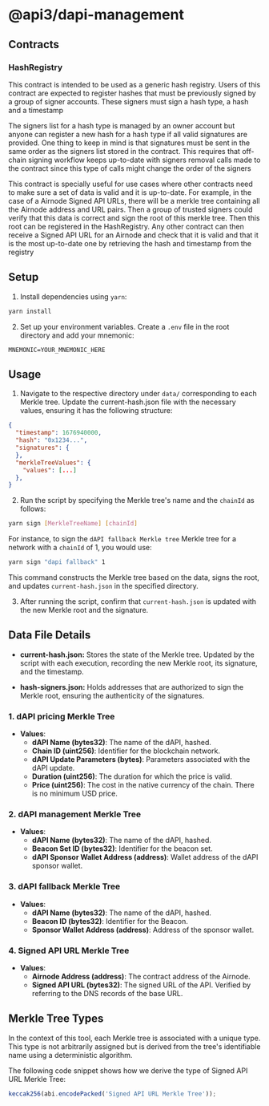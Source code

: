 # @api3/dapi-management

## Contracts

### HashRegistry

This contract is intended to be used as a generic hash registry. Users of this contract are expected to register hashes that must be previously signed by a group of signer accounts. These signers must sign a hash type, a hash and a timestamp

The signers list for a hash type is managed by an owner account but anyone can register a new hash for a hash type if all valid signatures are provided. One thing to keep in mind is that signatures must be sent in the same order as the signers list stored in the contract. This requires that off-chain signing workflow keeps up-to-date with signers removal calls made to the contract since this type of calls might change the order of the signers

This contract is specially useful for use cases where other contracts need to make sure a set of data is valid and it is up-to-date. For example, in the case of a Airnode Signed API URLs, there will be a merkle tree containing all the Airnode address and URL pairs. Then a group of trusted signers could verify that this data is correct and sign the root of this merkle tree. Then this root can be registered in the HashRegistry. Any other contract can then receive a Signed API URL for an Airnode and check that it is valid and that it is the most up-to-date one by retrieving the hash and timestamp from the registry

## Setup

1. Install dependencies using `yarn`:

```bash
yarn install
```

2. Set up your environment variables. Create a `.env` file in the root directory and add your mnemonic:

```
MNEMONIC=YOUR_MNEMONIC_HERE
```

## Usage

1. Navigate to the respective directory under `data/` corresponding to each Merkle tree. Update the current-hash.json file with the necessary values, ensuring it has the following structure:

```json
{
  "timestamp": 1676940000,
  "hash": "0x1234...",
  "signatures": {
  },
  "merkleTreeValues": {
    "values": [...]
  },
}
```

2. Run the script by specifying the Merkle tree's name and the `chainId` as follows:

```bash
yarn sign [MerkleTreeName] [chainId]
```

For instance, to sign the `dAPI fallback Merkle tree` Merkle tree for a network with a `chainId` of 1, you would use:

```bash
yarn sign "dapi fallback" 1
```

This command constructs the Merkle tree based on the data, signs the root, and updates `current-hash.json` in the specified directory.

3. After running the script, confirm that `current-hash.json` is updated with the new Merkle root and the signature.

## Data File Details

- **current-hash.json:** Stores the state of the Merkle tree. Updated by the script with each execution, recording the new Merkle root, its signature, and the timestamp.

- **hash-signers.json:** Holds addresses that are authorized to sign the Merkle root, ensuring the authenticity of the signatures.

### 1. dAPI pricing Merkle Tree

- **Values**:
  - **dAPI Name (bytes32)**: The name of the dAPI, hashed.
  - **Chain ID (uint256)**: Identifier for the blockchain network.
  - **dAPI Update Parameters (bytes)**: Parameters associated with the dAPI update.
  - **Duration (uint256)**: The duration for which the price is valid.
  - **Price (uint256)**: The cost in the native currency of the chain. There is no minimum USD price.

### 2. dAPI management Merkle Tree

- **Values**:
  - **dAPI Name (bytes32)**: The name of the dAPI, hashed.
  - **Beacon Set ID (bytes32)**: Identifier for the beacon set.
  - **dAPI Sponsor Wallet Address (address)**: Wallet address of the dAPI sponsor wallet.

### 3. dAPI fallback Merkle Tree

- **Values**:
  - **dAPI Name (bytes32)**: The name of the dAPI, hashed.
  - **Beacon ID (bytes32)**: Identifier for the Beacon.
  - **Sponsor Wallet Address (address)**: Address of the sponsor wallet.

### 4. Signed API URL Merkle Tree

- **Values**:
  - **Airnode Address (address)**: The contract address of the Airnode.
  - **Signed API URL (bytes32)**: The signed URL of the API. Verified by referring to the DNS records of the base URL.

## Merkle Tree Types

In the context of this tool, each Merkle tree is associated with a unique type. This type is not arbitrarily assigned but is derived from the tree's identifiable name using a deterministic algorithm.

The following code snippet shows how we derive the type of Signed API URL Merkle Tree:

```js
keccak256(abi.encodePacked('Signed API URL Merkle Tree'));
```
